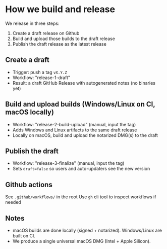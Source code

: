 # How we build and release

We release in three steps:
1) Create a draft release on Github
2) Build and upload those builds to the draft release
3) Publish the draft release as the latest release

## Create a draft
- Trigger: push a tag `vX.Y.Z`
- Workflow: "release-1-draft"
- Result: a draft GitHub Release with autogenerated notes (no binaries yet)

## Build and upload builds (Windows/Linux on CI, macOS locally)
- Workflow: "release-2-build-upload" (manual, input the tag)
- Adds Windows and Linux artifacts to the same draft release
- Locally on macOS, build and upload the notarized DMG(s) to the draft

## Publish the draft
- Workflow: "release-3-finalize" (manual, input the tag)
- Sets `draft=false` so users and auto-updaters see the new version

## Github actions
See `.github/workflows/` in the root
Use `gh` cli tool to inspect workflows if needed

## Notes
- macOS builds are done locally (signed + notarized). Windows/Linux are built on CI.
- We produce a single universal macOS DMG (Intel + Apple Silicon).